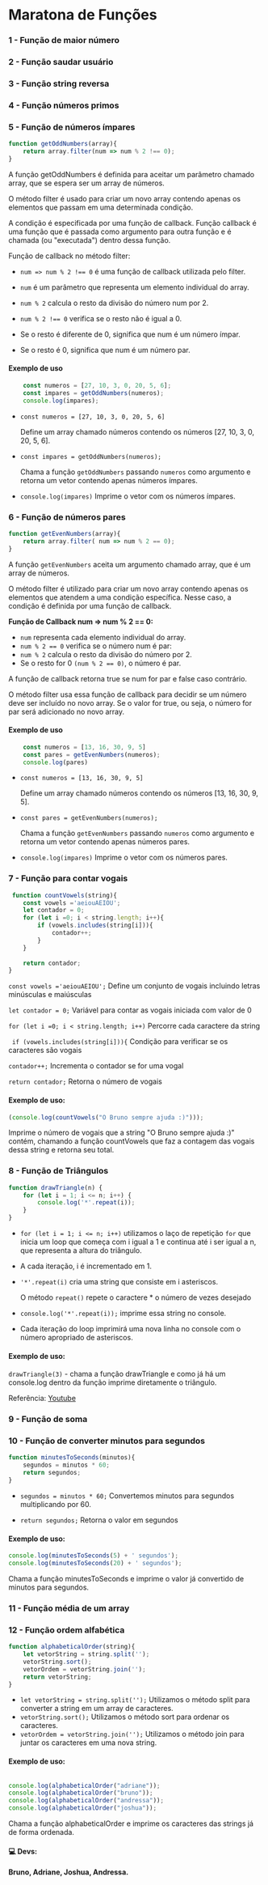 # Maratona de Funções
### 1 - Função de maior número

### 2 - Função saudar usuário

### 3 - Função string reversa

### 4 - Função números primos

### 5 - Função de números ímpares 
```javascript
function getOddNumbers(array){
    return array.filter(num => num % 2 !== 0); 
} 
```
A função getOddNumbers é definida para aceitar um parâmetro chamado array, que se espera ser um array de números.

O método filter é usado para criar um novo array contendo apenas os elementos que passam em uma determinada condição. 

A condição é especificada por uma função de callback. Função callback é uma função que é passada como argumento para outra função e é chamada (ou "executada") dentro dessa função.

Função de callback no método filter:

* ```num => num % 2 !== 0``` é uma função de callback utilizada pelo filter.

* ```num``` é um parâmetro que representa um elemento individual do array.

* ```num % 2``` calcula o resto da divisão do número num por 2.

* ```num % 2 !== 0``` verifica se o resto não é igual a 0.

* Se o resto é diferente de 0, significa que num é um número ímpar.

* Se o resto é 0, significa que num é um número par.



#### Exemplo de uso
```javascript
    const numeros = [27, 10, 3, 0, 20, 5, 6];
    const impares = getOddNumbers(numeros); 
    console.log(impares);

```

* ```const numeros = [27, 10, 3, 0, 20, 5, 6] ```
  
  Define um array chamado números contendo os números [27, 10, 3, 0, 20, 5, 6].
    
* ```const impares = getOddNumbers(numeros);```

    Chama a função ```getOddNumbers``` passando ```numeros``` como argumento e retorna um vetor contendo apenas números ímpares.

* ```console.log(impares)```
    Imprime o vetor com os números ímpares.

### 6 - Função de números pares
```javascript
function getEvenNumbers(array){
    return array.filter( num => num % 2 == 0);
}   
```

A função ```getEvenNumbers``` aceita um argumento chamado array, que é um array de números.

O método filter é utilizado para criar um novo array contendo apenas os elementos que atendem a uma condição específica. Nesse caso, a condição é definida por uma função de callback.

**Função de Callback num => num % 2 == 0:**

* ```num``` representa cada elemento individual do array.
* ```num % 2 == 0``` verifica se o número num é par:
* ```num % 2``` calcula o resto da divisão do número por 2.
* Se o resto for 0 ```(num % 2 == 0)```, o número é par.

A função de callback retorna true se num for par e false caso contrário.

O método filter usa essa função de callback para decidir se um número deve ser incluído no novo array. Se o valor for true, ou seja, o número for par será adicionado no novo array.

#### Exemplo de uso 
```javascript
    const numeros = [13, 16, 30, 9, 5]
    const pares = getEvenNumbers(numeros); 
    console.log(pares) 
```


* ```const numeros = [13, 16, 30, 9, 5] ```
  
    Define um array chamado números contendo os números [13, 16, 30, 9, 5].
    
* ```const pares = getEvenNumbers(numeros);```

    Chama a função ```getEvenNumbers``` passando ```numeros``` como argumento e retorna um vetor contendo apenas números pares.

* ```console.log(impares)```
    Imprime o vetor com os números pares.

### 7 - Função para contar vogais
```javascript
 function countVowels(string){
    const vowels ='aeiouAEIOU';
    let contador = 0; 
    for (let i =0; i < string.length; i++){ 
        if (vowels.includes(string[i])){ 
            contador++; 
        }
    }
    
    return contador;
}
```

```const vowels ='aeiouAEIOU';``` Define um conjunto de vogais incluindo letras minúsculas e maiúsculas

```let contador = 0;``` Variável para contar as vogais iniciada com valor de 0

```for (let i =0; i < string.length; i++)``` Percorre cada caractere da string
        
``` if (vowels.includes(string[i])){``` Condição para verificar se os caracteres são vogais

```contador++;``` Incrementa o contador se for uma vogal

```return contador;``` Retorna o número de vogais
#### Exemplo de uso:
```javascript
(console.log(countVowels("O Bruno sempre ajuda :)")));
``` 
Imprime o número de vogais que a string "O Bruno sempre ajuda :)" contém, chamando a função countVowels que faz a contagem das vogais dessa string e retorna seu total.

### 8 - Função de Triângulos
```javascript
function drawTriangle(n) {
    for (let i = 1; i <= n; i++) {
        console.log('*'.repeat(i));
    }
}
```

* ```for (let i = 1; i <= n; i++)``` utilizamos o laço de repetição ```for``` que inicia um loop que começa com i igual a 1 e continua até i ser igual a n, que representa a altura do triângulo.
* A cada iteração, i é incrementado em 1.
* ```'*'.repeat(i)``` cria uma string que consiste em i asteriscos.

    O método ```repeat()``` repete o caractere * o número de vezes desejado
* ```console.log('*'.repeat(i));``` imprime essa string no console. 
* Cada iteração do loop imprimirá uma nova linha no console com o número apropriado de asteriscos.

#### Exemplo de uso:
```drawTriangle(3)``` - chama a função drawTriangle e como já há um console.log dentro da função imprime diretamente o triângulo. 

Referência:
[Youtube](https://www.youtube.com/watch?v=hpgXr4B9eC)
 
### 9 - Função de soma
### 10 - Função de converter minutos para segundos

``` javascript 
function minutesToSeconds(minutos){
    segundos = minutos * 60;
    return segundos;
}
```
* ``` segundos = minutos * 60; ``` Convertemos minutos para segundos multiplicando por 60.

* ``` return segundos; ``` Retorna o valor em segundos

#### Exemplo de uso: 
```javascript 
console.log(minutesToSeconds(5) + ' segundos');
console.log(minutesToSeconds(20) + ' segundos');
```
Chama a função minutesToSeconds e imprime o valor já convertido de minutos para segundos. 

### 11 - Função média de um array
### 12 - Função ordem alfabética

```javascript 
function alphabeticalOrder(string){
    let vetorString = string.split('');
    vetorString.sort();
    vetorOrdem = vetorString.join('');
    return vetorString;
}
```
* ```let vetorString = string.split('');```
Utilizamos o método split para converter a string em um array de caracteres.
* ```vetorString.sort();``` Utilizamos  o método sort para ordenar os caracteres. 
* ```vetorOrdem = vetorString.join('');``` Utilizamos o método join para juntar os caracteres em uma nova string.


#### Exemplo de uso:
``` javascript

console.log(alphabeticalOrder("adriane")); 
console.log(alphabeticalOrder("bruno"));       
console.log(alphabeticalOrder("andressa"));  
console.log(alphabeticalOrder("joshua"));  
```
Chama a função alphabeticalOrder e imprime os caracteres das strings já de forma ordenada.



#### 💻 Devs: 
**Bruno, Adriane, Joshua, Andressa.**